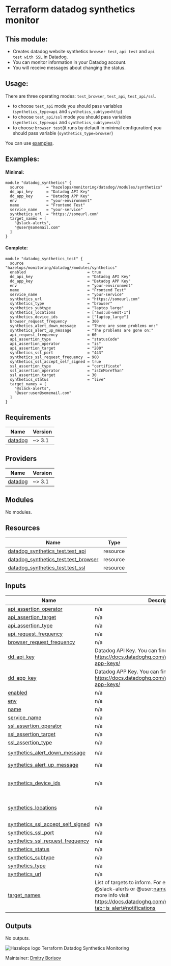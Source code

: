 # Terraform datadog synthetics monitor

## This module:
- Creates datadog website synthetics `browser test`, `api test` and `api test with SSL` in Datadog. 
- You can monitor information in your Datadog account.
- You will receive messages about changing the status.


## Usage:

 There are three operating modes: `test_browser`, `test_api`, `test_api/ssl`. 
 - to choose `test_api` mode you should pass variables (`synthetics_type=api` and `synthetics_subtype=http`)
 - to choose `test_api/ssl` mode you should pass variables (`synthetics_type=api` and `synthetics_subtype=ssl`)
 - to choose `browser test`(it runs by default in minimal configuration) you should pass variable (`synthetics_type=browser`)
  
  You can use [examples](./../../examples/synthetics).

## Examples:

#### Minimal:
```hcl
module "datadog_synthetics" {
  source          = "hazelops/monitoring/datadog//modules/synthetics"
  dd_api_key      = "Datadog API Key"
  dd_app_key      = "Datadog APP Key"
  env             = "your-environment"
  name            = "Frontend Test"
  service_name    = "your-service"
  synthetics_url  = "https://someurl.com"
  target_names = [
    "@slack-alerts",
    "@user@somemail.com"
  ]
}
```

#### Complete:
```hcl
module "datadog_synthetics_test" {
  source                            = "hazelops/monitoring/datadog//modules/synthetics"
  enabled                           = true
  dd_api_key                        = "Datadog API Key"
  dd_app_key                        = "Datadog APP Key"
  env                               = "your-environment"
  name                              = "Frontend Test"
  service_name                      = "your-service"
  synthetics_url                    = "https://someurl.com"
  synthetics_type                   = "browser"
  synthetics_subtype                = "laptop_large"
  synthetics_locations              = ["aws:us-west-1"]
  synthetics_device_ids             = ["laptop_large"]
  browser_request_frequency         = 300
  synthetics_alert_down_message     = "There are some problems on:"
  synthetics_alert_up_message       = "The problems are gone on:"
  api_request_frequency             = 60
  api_assertion_type                = "statusCode"
  api_assertion_operator            = "is"
  api_assertion_target              = "200"
  synthetics_ssl_port               = "443"
  synthetics_ssl_request_frequency  = 900
  synthetics_ssl_accept_self_signed = true
  ssl_assertion_type                = "certificate"
  ssl_assertion_operator            = "isInMoreThan"
  ssl_assertion_target              = 30
  synthetics_status                 = "live"
  target_names = [
    "@slack-alerts",
    "@user:user@somemail.com"
  ]
}
```
<!-- BEGINNING OF GENERATED BY TERRAFORM-DOCS -->

## Requirements

| Name | Version |
|------|---------|
| <a name="requirement_datadog"></a> [datadog](#requirement\_datadog) | ~> 3.1 |

## Providers

| Name | Version |
|------|---------|
| <a name="provider_datadog"></a> [datadog](#provider\_datadog) | ~> 3.1 |

## Modules

No modules.

## Resources

| Name | Type |
|------|------|
| [datadog_synthetics_test.test_api](https://registry.terraform.io/providers/DataDog/datadog/latest/docs/resources/synthetics_test) | resource |
| [datadog_synthetics_test.test_browser](https://registry.terraform.io/providers/DataDog/datadog/latest/docs/resources/synthetics_test) | resource |
| [datadog_synthetics_test.test_ssl](https://registry.terraform.io/providers/DataDog/datadog/latest/docs/resources/synthetics_test) | resource |

## Inputs

| Name | Description | Type | Default | Required |
|------|-------------|------|---------|:--------:|
| <a name="input_api_assertion_operator"></a> [api\_assertion\_operator](#input\_api\_assertion\_operator) | n/a | `string` | `"is"` | no |
| <a name="input_api_assertion_target"></a> [api\_assertion\_target](#input\_api\_assertion\_target) | n/a | `string` | `"200"` | no |
| <a name="input_api_assertion_type"></a> [api\_assertion\_type](#input\_api\_assertion\_type) | n/a | `string` | `"statusCode"` | no |
| <a name="input_api_request_frequency"></a> [api\_request\_frequency](#input\_api\_request\_frequency) | n/a | `number` | `60` | no |
| <a name="input_browser_request_frequency"></a> [browser\_request\_frequency](#input\_browser\_request\_frequency) | n/a | `number` | `300` | no |
| <a name="input_dd_api_key"></a> [dd\_api\_key](#input\_dd\_api\_key) | Datadog API Key. You can find out how to get it here: https://docs.datadoghq.com/account_management/api-app-keys/ | `any` | n/a | yes |
| <a name="input_dd_app_key"></a> [dd\_app\_key](#input\_dd\_app\_key) | Datadog APP Key. You can find out how to get it here: https://docs.datadoghq.com/account_management/api-app-keys/ | `any` | n/a | yes |
| <a name="input_enabled"></a> [enabled](#input\_enabled) | n/a | `bool` | `true` | no |
| <a name="input_env"></a> [env](#input\_env) | n/a | `any` | n/a | yes |
| <a name="input_name"></a> [name](#input\_name) | n/a | `any` | n/a | yes |
| <a name="input_service_name"></a> [service\_name](#input\_service\_name) | n/a | `any` | n/a | yes |
| <a name="input_ssl_assertion_operator"></a> [ssl\_assertion\_operator](#input\_ssl\_assertion\_operator) | n/a | `string` | `"isInMoreThan"` | no |
| <a name="input_ssl_assertion_target"></a> [ssl\_assertion\_target](#input\_ssl\_assertion\_target) | n/a | `number` | `30` | no |
| <a name="input_ssl_assertion_type"></a> [ssl\_assertion\_type](#input\_ssl\_assertion\_type) | n/a | `string` | `"certificate"` | no |
| <a name="input_synthetics_alert_down_message"></a> [synthetics\_alert\_down\_message](#input\_synthetics\_alert\_down\_message) | n/a | `string` | `"There are some problems on:"` | no |
| <a name="input_synthetics_alert_up_message"></a> [synthetics\_alert\_up\_message](#input\_synthetics\_alert\_up\_message) | n/a | `string` | `"The problems are gone on:"` | no |
| <a name="input_synthetics_device_ids"></a> [synthetics\_device\_ids](#input\_synthetics\_device\_ids) | n/a | `list` | <pre>[<br>  "laptop_large"<br>]</pre> | no |
| <a name="input_synthetics_locations"></a> [synthetics\_locations](#input\_synthetics\_locations) | n/a | `list` | <pre>[<br>  "aws:us-west-1"<br>]</pre> | no |
| <a name="input_synthetics_ssl_accept_self_signed"></a> [synthetics\_ssl\_accept\_self\_signed](#input\_synthetics\_ssl\_accept\_self\_signed) | n/a | `bool` | `true` | no |
| <a name="input_synthetics_ssl_port"></a> [synthetics\_ssl\_port](#input\_synthetics\_ssl\_port) | n/a | `string` | `"443"` | no |
| <a name="input_synthetics_ssl_request_frequency"></a> [synthetics\_ssl\_request\_frequency](#input\_synthetics\_ssl\_request\_frequency) | n/a | `number` | `900` | no |
| <a name="input_synthetics_status"></a> [synthetics\_status](#input\_synthetics\_status) | n/a | `string` | `"live"` | no |
| <a name="input_synthetics_subtype"></a> [synthetics\_subtype](#input\_synthetics\_subtype) | n/a | `string` | `"http"` | no |
| <a name="input_synthetics_type"></a> [synthetics\_type](#input\_synthetics\_type) | n/a | `string` | `"browser"` | no |
| <a name="input_synthetics_url"></a> [synthetics\_url](#input\_synthetics\_url) | n/a | `any` | n/a | yes |
| <a name="input_target_names"></a> [target\_names](#input\_target\_names) | List of targets to inform. For example it could be @slack-alerts or @user:name@somemail.com. For more info visit https://docs.datadoghq.com/monitors/notifications/?tab=is_alert#notifications | `list` | n/a | yes |

## Outputs

No outputs.

<!-- END OF GENERATED BY TERRAFORM-DOCS -->


![Hazelops logo](https://avatars0.githubusercontent.com/u/63737915?s=25&v=4) Terraform Datadog Synthetics Monitoring


Maintainer: [Dmitry Borisov](https://github.com/kobrikx)
